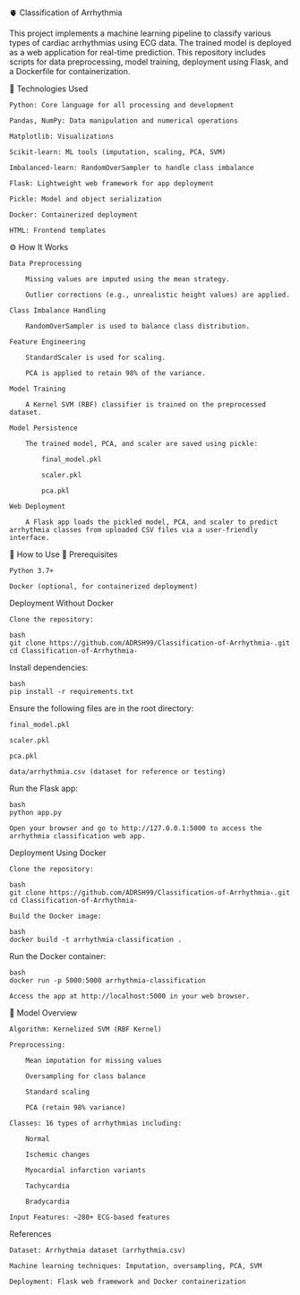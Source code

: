 🫀 Classification of Arrhythmia

This project implements a machine learning pipeline to classify various types of cardiac arrhythmias using ECG data. The trained model is deployed as a web application for real-time prediction. This repository includes scripts for data preprocessing, model training, deployment using Flask, and a Dockerfile for containerization.

🚀 Technologies Used

    Python: Core language for all processing and development

    Pandas, NumPy: Data manipulation and numerical operations

    Matplotlib: Visualizations

    Scikit-learn: ML tools (imputation, scaling, PCA, SVM)

    Imbalanced-learn: RandomOverSampler to handle class imbalance

    Flask: Lightweight web framework for app deployment

    Pickle: Model and object serialization

    Docker: Containerized deployment

    HTML: Frontend templates

⚙️ How It Works

    Data Preprocessing

        Missing values are imputed using the mean strategy.

        Outlier corrections (e.g., unrealistic height values) are applied.

    Class Imbalance Handling

        RandomOverSampler is used to balance class distribution.

    Feature Engineering

        StandardScaler is used for scaling.

        PCA is applied to retain 98% of the variance.

    Model Training

        A Kernel SVM (RBF) classifier is trained on the preprocessed dataset.

    Model Persistence

        The trained model, PCA, and scaler are saved using pickle:

            final_model.pkl

            scaler.pkl

            pca.pkl

    Web Deployment

        A Flask app loads the pickled model, PCA, and scaler to predict arrhythmia classes from uploaded CSV files via a user-friendly interface.

🧪 How to Use
📁 Prerequisites

    Python 3.7+

    Docker (optional, for containerized deployment)

Deployment Without Docker

    Clone the repository:

    bash
    git clone https://github.com/ADRSH99/Classification-of-Arrhythmia-.git
    cd Classification-of-Arrhythmia-

Install dependencies:

    bash
    pip install -r requirements.txt

Ensure the following files are in the root directory:

    final_model.pkl

    scaler.pkl

    pca.pkl

    data/arrhythmia.csv (dataset for reference or testing)
    
Run the Flask app:

    bash
    python app.py

    Open your browser and go to http://127.0.0.1:5000 to access the arrhythmia classification web app.

Deployment Using Docker

    Clone the repository:

    bash
    git clone https://github.com/ADRSH99/Classification-of-Arrhythmia-.git
    cd Classification-of-Arrhythmia-

    Build the Docker image:

    bash
    docker build -t arrhythmia-classification .

Run the Docker container:

    bash
    docker run -p 5000:5000 arrhythmia-classification

    Access the app at http://localhost:5000 in your web browser.

🧠 Model Overview

    Algorithm: Kernelized SVM (RBF Kernel)

    Preprocessing:

        Mean imputation for missing values

        Oversampling for class balance

        Standard scaling

        PCA (retain 98% variance)

    Classes: 16 types of arrhythmias including:

        Normal

        Ischemic changes

        Myocardial infarction variants

        Tachycardia

        Bradycardia

    Input Features: ~280+ ECG-based features

References

    Dataset: Arrhythmia dataset (arrhythmia.csv)

    Machine learning techniques: Imputation, oversampling, PCA, SVM

    Deployment: Flask web framework and Docker containerization
